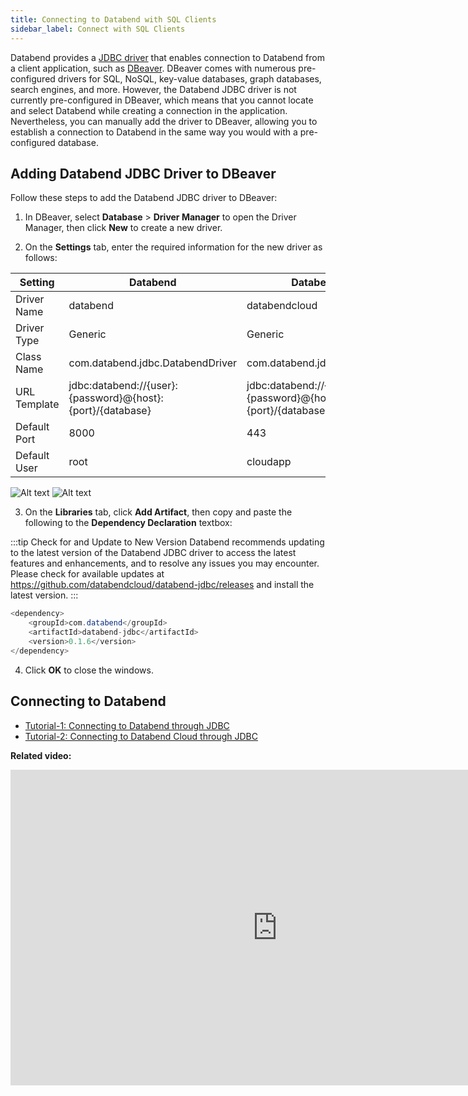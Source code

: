 ```yaml
---
title: Connecting to Databend with SQL Clients
sidebar_label: Connect with SQL Clients
---
```


Databend provides a [JDBC driver](https://github.com/databendcloud/databend-jdbc) that enables connection to Databend from a client application, such as [DBeaver](https://dbeaver.com/). DBeaver comes with numerous pre-configured drivers for SQL, NoSQL, key-value databases, graph databases, search engines, and more. However, the Databend JDBC driver is not currently pre-configured in DBeaver, which means that you cannot locate and select Databend while creating a connection in the application. Nevertheless, you can manually add the driver to DBeaver, allowing you to establish a connection to Databend in the same way you would with a pre-configured database.

## Adding Databend JDBC Driver to DBeaver

Follow these steps to add the Databend JDBC driver to DBeaver:

1. In DBeaver, select **Database** > **Driver Manager** to open the Driver Manager, then click **New** to create a new driver.

2. On the **Settings** tab, enter the required information for the new driver as follows:

| Setting      | Databend                                                   | Databend Cloud                                             |
|--------------|------------------------------------------------------------|------------------------------------------------------------|
| Driver Name  | databend                                                   | databendcloud                                              |
| Driver Type  | Generic                                                    | Generic                                                    |
| Class Name   | com.databend.jdbc.DatabendDriver                           | com.databend.jdbc.DatabendDriver                           |
| URL Template | jdbc:databend://{user}:{password}@{host}:{port}/{database} | jdbc:databend://{user}:{password}@{host}:{port}/{database} |
| Default Port | 8000                                                       | 443                                                        |
| Default User | root                                                       | cloudapp                                                   |

![Alt text](@site/docs/public/img/integration/jdbc-new-driver.png)
![Alt text](@site/static/img/documents/develop/jdbc-new-driver.png)

3. On the **Libraries** tab, click **Add Artifact**, then copy and paste the following to the **Dependency Declaration** textbox:

:::tip Check for and Update to New Version 
Databend recommends updating to the latest version of the Databend JDBC driver to access the latest features and enhancements, and to resolve any issues you may encounter. Please check for available updates at ​https://github.com/databendcloud/databend-jdbc/releases and install the latest version.
:::

```java
<dependency>
    <groupId>com.databend</groupId>
    <artifactId>databend-jdbc</artifactId>
    <version>0.1.6</version>
</dependency>
```

4. Click **OK** to close the windows.

## Connecting to Databend

- [Tutorial-1: Connecting to Databend through JDBC](00-connect-to-databend.md)
- [Tutorial-2: Connecting to Databend Cloud through JDBC](01-connect-to-databend-cloud.md)

**Related video:**

<iframe width="853" height="505" className="iframe-video" src="https://www.youtube.com/embed/3cFmGvtU-ws" title="YouTube video player" frameBorder="0" allow="accelerometer; autoplay; clipboard-write; encrypted-media; gyroscope; picture-in-picture; web-share" allowFullScreen></iframe>
